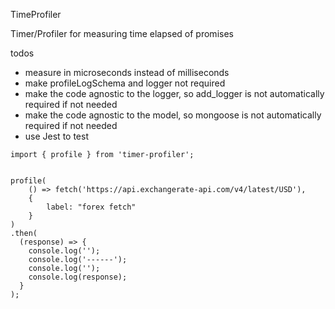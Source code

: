 TimeProfiler

Timer/Profiler for measuring time elapsed of promises


todos
 * measure in microseconds instead of milliseconds
 * make profileLogSchema and logger not required
 * make the code agnostic to the logger, so add_logger is not automatically required if not needed
 * make the code agnostic to the model, so mongoose is not automatically required if not needed
 * use Jest to test

```
import { profile } from 'timer-profiler';


profile(
    () => fetch('https://api.exchangerate-api.com/v4/latest/USD'),
    {
        label: "forex fetch"
    }
)
.then(
  (response) => {
    console.log('');
    console.log('------');
    console.log('');
    console.log(response);
  }
);
```
